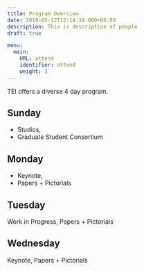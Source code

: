 ```yaml
---
title: Program Overview
date: 2019-05-12T12:14:34.000+06:00
description: This is description of people
draft: true

menu:
  main:
    URL: attend
    identifier: attend
    weight: 3
---
```


TEI offers a diverse 4 day program.

## Sunday

* Studios, 
* Graduate Student Consortium

## Monday

* Keynote, 
* Papers + Pictorials

## Tuesday

Work in Progress, Papers + Pictorials

## Wednesday

Keynote, Papers + Pictorials